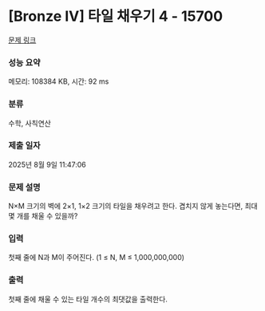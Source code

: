 # [Bronze IV] 타일 채우기 4 - 15700 

[문제 링크](https://www.acmicpc.net/problem/15700) 

### 성능 요약

메모리: 108384 KB, 시간: 92 ms

### 분류

수학, 사칙연산

### 제출 일자

2025년 8월 9일 11:47:06

### 문제 설명

<p>N×M 크기의 벽에 2×1, 1×2 크기의 타일을 채우려고 한다. 겹치지 않게 놓는다면, 최대 몇 개를 채울 수 있을까?</p>

### 입력 

 <p>첫째 줄에 N과 M이 주어진다. (1 ≤ N, M ≤ 1,000,000,000)</p>

### 출력 

 <p>첫째 줄에 채울 수 있는 타일 개수의 최댓값을 출력한다.</p>

